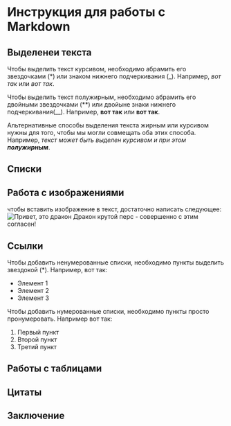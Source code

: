 # Инструкция для работы с Markdown

## Выделенеи текста 

Чтобы выделить текст курсивом, необходимо абрамить его звездочками (*) или знаком нижнего подчеркивания (_). Например, *вот так* или _вот так_.

Чтобы выделить текст полужирным, необходимо абрамить его двойными звездочками (**) или двойыне знаки нижнего подчеркивания(__). Например, **вот так** или __вот так__.

Альтернативные способы выделения текста жирным или курсивом нужны для того, чтобы мы могли совмещать оба этих способа. Например, _текст может быть выделен курсивом и при этом **полужирным**_.

## Списки

## Работа с изображениями

чтобы вставить изображение в текст, достаточно написать следующее:
![Привет, это дракон](Дракон.jpg)
Дракон крутой перс - совершенно с этим согласен!

## Ссылки

Чтобы добавить ненумерованные списки, необходимо пункты выделить звездокой (*). Например, вот так:
* Элемент 1
* Элемент 2
* Элемент 3

Чтобы добавить нумерованные списки, необходимо пункты просто пронумеровать. Например вот так:
1. Первый пункт
2. Второй пункт
3. Третий пункт

## Работы с таблицами

## Цитаты

## Заключение
